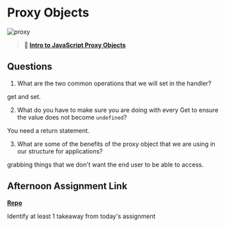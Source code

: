 # Proxy Objects

![proxy](https://bcw.blob.core.windows.net/public/img/journals/5120113092091727)

> **📖 [Intro to JavaScript Proxy Objects](https://codeworksacademy.com/fs-student-guide/resources/wk3/03-Proxies)**

## Questions

1. What are the two common operations that we will set in the handler?

get and set.

2. What do you have to make sure you are doing with every Get to ensure the value does not become `undefined`?

You need a return statement.

3. What are some of the benefits of the proxy object that we are using in our structure for applications?

grabbing things that we don't want the end user to be able to access.

## Afternoon Assignment Link

**[Repo](https://github.com/tylertruman/summer22-gregslistMVC)**

Identify at least 1 takeaway from today's assignment

